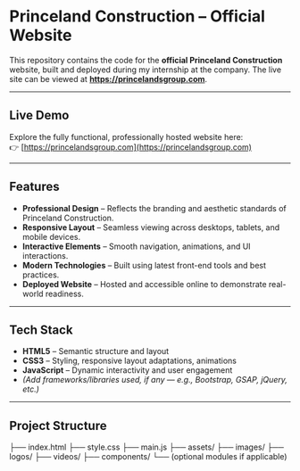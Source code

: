 #  Princeland Construction – Official Website

This repository contains the code for the **official Princeland Construction** website, built and deployed during my internship at the company. The live site can be viewed at **https://princelandsgroup.com**.

---

##  Live Demo
Explore the fully functional, professionally hosted website here:  
👉 [https://princelandsgroup.com](https://princelandsgroup.com)

---

##  Features
-  **Professional Design** – Reflects the branding and aesthetic standards of Princeland Construction.
-  **Responsive Layout** – Seamless viewing across desktops, tablets, and mobile devices.
-  **Interactive Elements** – Smooth navigation, animations, and UI interactions.
-  **Modern Technologies** – Built using latest front-end tools and best practices.
-  **Deployed Website** – Hosted and accessible online to demonstrate real-world readiness.

---

##  Tech Stack
- **HTML5** – Semantic structure and layout  
- **CSS3** – Styling, responsive layout adaptations, animations  
- **JavaScript** – Dynamic interactivity and user engagement  
- *(Add frameworks/libraries used, if any — e.g., Bootstrap, GSAP, jQuery, etc.)*

---

##  Project Structure
├── index.html
├── style.css
├── main.js
├── assets/
├── images/
├── logos/
├── videos/
├── components/
└── (optional modules if applicable)
